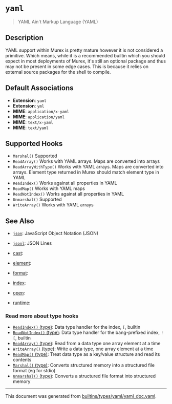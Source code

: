 # `yaml`

> YAML Ain't Markup Language (YAML)

## Description

YAML support within Murex is pretty mature however it is not considered a
primitive. Which means, while it is a recommended builtin which you should
expect in most deployments of Murex, it's still an optional package and
thus may not be present in some edge cases. This is because it relies on
external source packages for the shell to compile.

## Default Associations

* **Extension**: `yaml`
* **Extension**: `yml`
* **MIME**: `application/x-yaml`
* **MIME**: `application/yaml`
* **MIME**: `text/x-yaml`
* **MIME**: `text/yaml`


## Supported Hooks

* `Marshal()`
    Supported
* `ReadArray()`
    Works with YAML arrays. Maps are converted into arrays
* `ReadArrayWithType()`
    Works with YAML arrays. Maps are converted into arrays. Element type returned in Murex should match element type in YAML
* `ReadIndex()`
    Works against all properties in YAML
* `ReadMap()`
    Works with YAML maps
* `ReadNotIndex()`
    Works against all properties in YAML
* `Unmarshal()`
    Supported
* `WriteArray()`
    Works with YAML arrays

## See Also

* [`json`](../types/json.md):
  JavaScript Object Notation (JSON)
* [`jsonl`](../types/jsonl.md):
  JSON Lines
* [cast](../types/cast.md):
  
* [element](../types/element.md):
  
* [format](../types/format.md):
  
* [index](../types/index.md):
  
* [open](../types/open.md):
  
* [runtime](../types/runtime.md):
  

### Read more about type hooks

- [`ReadIndex()` (type)](../apis/ReadIndex.md): Data type handler for the index, `[`, builtin
- [`ReadNotIndex()` (type)](../apis/ReadNotIndex.md): Data type handler for the bang-prefixed index, `![`, builtin
- [`ReadArray()` (type)](../apis/ReadArray.md): Read from a data type one array element at a time
- [`WriteArray()` (type)](../apis/WriteArray.md): Write a data type, one array element at a time
- [`ReadMap()` (type)](../apis/ReadMap.md): Treat data type as a key/value structure and read its contents
- [`Marshal()` (type)](../apis/Marshal.md): Converts structured memory into a structured file format (eg for stdio)
- [`Unmarshal()` (type)](../apis/Unmarshal.md): Converts a structured file format into structured memory

<hr/>

This document was generated from [builtins/types/yaml/yaml_doc.yaml](https://github.com/lmorg/murex/blob/master/builtins/types/yaml/yaml_doc.yaml).